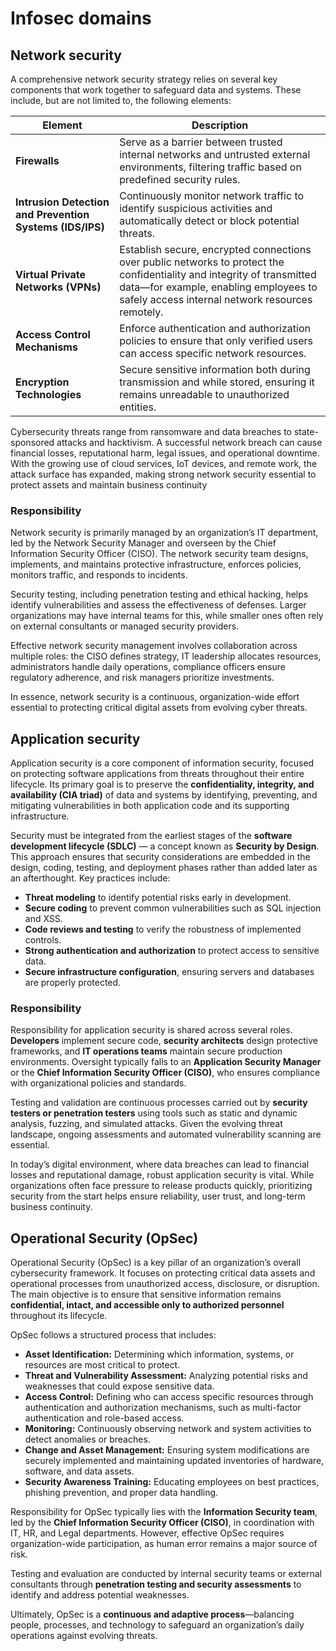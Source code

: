 # Infosec domains

## Network security

A comprehensive network security strategy relies on several key components that work together to safeguard data and systems. These include, but are not limited to, the following elements:

| **Element**                                              | **Description**                                                                                                                                                                                                     |
| -------------------------------------------------------- | ------------------------------------------------------------------------------------------------------------------------------------------------------------------------------------------------------------------- |
| **Firewalls**                                            | Serve as a barrier between trusted internal networks and untrusted external environments, filtering traffic based on predefined security rules.                                                                     |
| **Intrusion Detection and Prevention Systems (IDS/IPS)** | Continuously monitor network traffic to identify suspicious activities and automatically detect or block potential threats.                                                                                         |
| **Virtual Private Networks (VPNs)**                      | Establish secure, encrypted connections over public networks to protect the confidentiality and integrity of transmitted data—for example, enabling employees to safely access internal network resources remotely. |
| **Access Control Mechanisms**                            | Enforce authentication and authorization policies to ensure that only verified users can access specific network resources.                                                                                         |
| **Encryption Technologies**                              | Secure sensitive information both during transmission and while stored, ensuring it remains unreadable to unauthorized entities.                                                                                    |

Cybersecurity threats range from ransomware and data breaches to state-sponsored attacks and hacktivism. A successful network breach can cause financial losses, reputational harm, legal issues, and operational downtime. With the growing use of cloud services, IoT devices, and remote work, the attack surface has expanded, making strong network security essential to protect assets and maintain business continuity

### Responsibility
Network security is primarily managed by an organization’s IT department, led by the Network Security Manager and overseen by the Chief Information Security Officer (CISO). The network security team designs, implements, and maintains protective infrastructure, enforces policies, monitors traffic, and responds to incidents.

Security testing, including penetration testing and ethical hacking, helps identify vulnerabilities and assess the effectiveness of defenses. Larger organizations may have internal teams for this, while smaller ones often rely on external consultants or managed security providers.

Effective network security management involves collaboration across multiple roles: the CISO defines strategy, IT leadership allocates resources, administrators handle daily operations, compliance officers ensure regulatory adherence, and risk managers prioritize investments.

In essence, network security is a continuous, organization-wide effort essential to protecting critical digital assets from evolving cyber threats.

## Application security

Application security is a core component of information security, focused on protecting software applications from threats throughout their entire lifecycle. Its primary goal is to preserve the **confidentiality, integrity, and availability (CIA triad)** of data and systems by identifying, preventing, and mitigating vulnerabilities in both application code and its supporting infrastructure.

Security must be integrated from the earliest stages of the **software development lifecycle (SDLC)** — a concept known as **Security by Design**. This approach ensures that security considerations are embedded in the design, coding, testing, and deployment phases rather than added later as an afterthought. Key practices include:

* **Threat modeling** to identify potential risks early in development.
* **Secure coding** to prevent common vulnerabilities such as SQL injection and XSS.
* **Code reviews and testing** to verify the robustness of implemented controls.
* **Strong authentication and authorization** to protect access to sensitive data.
* **Secure infrastructure configuration**, ensuring servers and databases are properly protected.

### Responsibility 
Responsibility for application security is shared across several roles. **Developers** implement secure code, **security architects** design protective frameworks, and **IT operations teams** maintain secure production environments. Oversight typically falls to an **Application Security Manager** or the **Chief Information Security Officer (CISO)**, who ensures compliance with organizational policies and standards.

Testing and validation are continuous processes carried out by **security testers or penetration testers** using tools such as static and dynamic analysis, fuzzing, and simulated attacks. Given the evolving threat landscape, ongoing assessments and automated vulnerability scanning are essential.

In today’s digital environment, where data breaches can lead to financial losses and reputational damage, robust application security is vital. While organizations often face pressure to release products quickly, prioritizing security from the start helps ensure reliability, user trust, and long-term business continuity.

## Operational Security (OpSec)

Operational Security (OpSec) is a key pillar of an organization’s overall cybersecurity framework. It focuses on protecting critical data assets and operational processes from unauthorized access, disclosure, or disruption. The main objective is to ensure that sensitive information remains **confidential, intact, and accessible only to authorized personnel** throughout its lifecycle.

OpSec follows a structured process that includes:

* **Asset Identification:** Determining which information, systems, or resources are most critical to protect.
* **Threat and Vulnerability Assessment:** Analyzing potential risks and weaknesses that could expose sensitive data.
* **Access Control:** Defining who can access specific resources through authentication and authorization mechanisms, such as multi-factor authentication and role-based access.
* **Monitoring:** Continuously observing network and system activities to detect anomalies or breaches.
* **Change and Asset Management:** Ensuring system modifications are securely implemented and maintaining updated inventories of hardware, software, and data assets.
* **Security Awareness Training:** Educating employees on best practices, phishing prevention, and proper data handling.

Responsibility for OpSec typically lies with the **Information Security team**, led by the **Chief Information Security Officer (CISO)**, in coordination with IT, HR, and Legal departments. However, effective OpSec requires organization-wide participation, as human error remains a major source of risk.

Testing and evaluation are conducted by internal security teams or external consultants through **penetration testing and security assessments** to identify and address potential weaknesses.

Ultimately, OpSec is a **continuous and adaptive process**—balancing people, processes, and technology to safeguard an organization’s daily operations against evolving threats.


